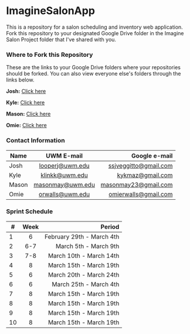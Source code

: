# ImagineSalonApp
This is a repository for a salon scheduling and inventory web application. Fork this repository to your designated Google Drive folder in the Imagine Salon Project folder that I've shared with you. 

### Where to Fork this Repository
These are the links to your Google Drive folders where your repositories should be forked. You can also view everyone else's folders through the links below. 

**Josh:**  [Click here](https://drive.google.com/open?id=0B-j9IeoToBudNUd6TlZfaVNXblU)

**Kyle:**  [Click here](https://drive.google.com/open?id=0B-j9IeoToBudbzRteVFJaVIxT0U)

**Mason:** [Click here](https://drive.google.com/open?id=0B-j9IeoToBudOVVOa3B3aWY5SVE)

**Omie:**  [Click here](https://drive.google.com/open?id=0B-j9IeoToBudVDNqYlFNaC1vMTA)

### Contact Information

| Name   | UWM E-mail       | Google e-mail         |
| ------ |:----------------:| ---------------------:|
| Josh   | looperj@uwm.edu  | ssjveggitto@gmail.com |
| Kyle   | klinkk@uwm.edu   | kykmaz@gmail.com      |
| Mason  | masonmay@uwm.edu | masonmay23@gmail.com  |
| Omie   | orwalls@uwm.edu  | omierwalls@gmail.com  |

### Sprint Schedule
| # | Week | Period                    |
| - |:----:| -------------------------:|
| 1 |  6   | February 29th - March 4th |
| 2 | 6-7  | March 5th - March 9th     |
| 3 | 7-8  | March 10th - March 14th |
| 4 |  8   | March 15th - March 19th |
| 5 | 6    | March 20th - March 24th |
| 6 | 6    | March 25th - March 4th |
| 7 |  8   | March 15th - March 19th |
| 8 |  8   | March 15th - March 19th |
| 9 |  8   | March 15th - March 19th |
| 10 |  8   | March 15th - March 19th |

